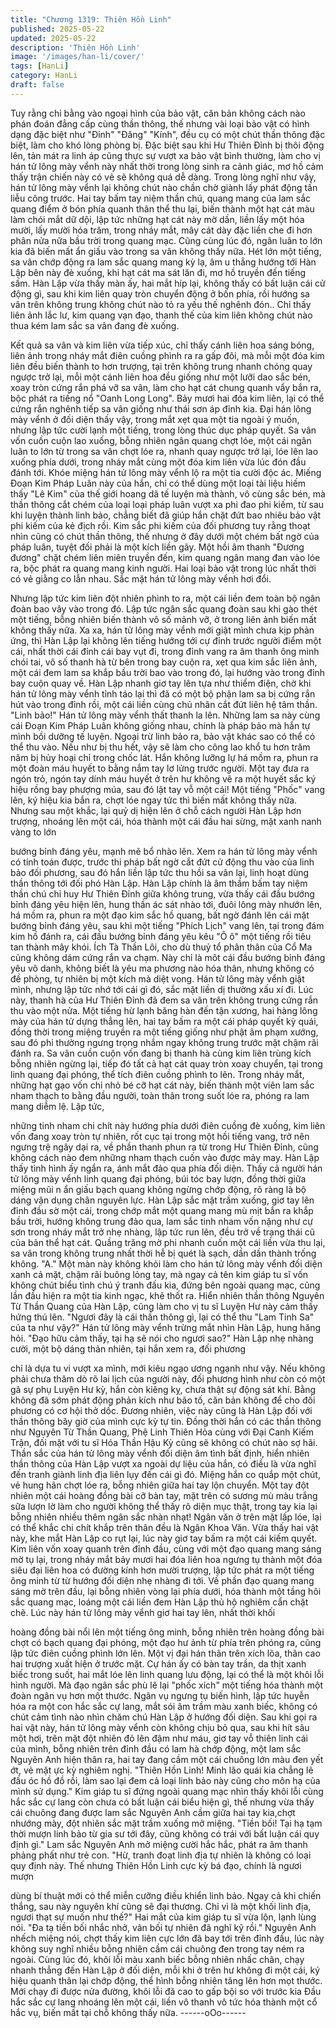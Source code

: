 ```yaml
---
title: "Chương 1319: Thiên Hồn Linh"
published: 2025-05-22
updated: 2025-05-22
description: 'Thiên Hồn Linh'
image: '/images/han-li/cover/'
tags: [HanLi]
category: HanLi
draft: false
---
```


Tuy rằng chỉ bằng vào ngoại hình của bảo vật, căn bản không
cách nào phán đoán đẳng cấp cùng thần thông, thế nhưng vài
loại bảo vật có hình dạng đặc biệt như "Đỉnh" "Đăng" "Kính", đều
cụ có một chút thần thông đặc biệt, làm cho khó lòng phòng bị.
Đặc biệt sau khi Hư Thiên Đỉnh bị thôi động lên, tản mát ra linh áp
cũng thực sự vượt xa bảo vật bình thường, làm cho vị hán tử lông
mày vểnh này nhất thời trong lòng sinh ra cảnh giác, mơ hồ cảm
thấy trận chiến này có vẻ sẽ không quá dễ dàng.
Trong lòng nghĩ như vậy, hán tử lông mày vểnh lại không chút
nào chần chờ giành lấy phát động tấn liễu công trước.
Hai tay bấm tay niệm thần chú, quang mang của lam sắc quang
điểm ở bón phía quanh thân thể thu lại, biến thành một hạt cát
màu làm chói mắt dữ dội, lập tức những hạt cát này mờ dần, liền
lấy một hóa mười, lấy mười hóa trăm, trong nháy mắt, mây cát
dày đặc liền che đi hơn phân nửa nữa bầu trời trong quang mạc.
Cũng cùng lúc đó, ngân luân to lớn kia đã biến mất ẩn giấu vào
trong sa vân không thấy nữa.
Hét lớn một tiếng, sa vân chớp động ra lam sắc quang mang kỳ
lạ, âm u thẳng hướng tới Hàn Lập bên này đè xuống, khi hạt cát
ma sát lăn đi, mơ hồ truyền đến tiếng sấm.
Hàn Lập vừa thấy màn ấy, hai mắt híp lại, không thấy có bất luận
cái cử động gì, sau khi kim liên quay tròn chuyển động ở bốn
phía, rồi hướng sa vân trên không trung không chút nào tỏ ra yếu
thế nghênh đón..
Chỉ thấy liên ảnh lắc lư, kim quang vạn đạo, thanh thế của kim
liên không chút nào thua kém lam sắc sa vân đang đè xuống.

Kết quả sa vân và kim liên vừa tiếp xúc, chỉ thấy cánh liên hoa
sáng bóng, liên ảnh trong nháy mắt điên cuồng phình ra ra gấp
đôi, mà mỗi một đóa kim liên đều biến thành to hơn trượng, tại
trên không trung nhanh chóng quay ngược trở lại, mỗi một cánh
liên hoa đều giống như một lưỡi dao sắc bén, xoay tròn cứng rắn
phá vỡ sa vân, làm cho hạt cát chung quanh vẩy bắn ra, bộc phát
ra tiếng nổ "Oanh Long Long".
Bảy mươi hai đóa kim liên, lại có thể cứng rắn nghênh tiếp sa vân
giống như thái sơn áp đỉnh kia.
Đại hán lông mày vểnh ở đối diện thấy vậy, trong mắt xẹt qua một
tia ngoài ý muốn, nhưng lập tức cười lạnh một tiếng, trong lòng
thúc dục pháp quyết.
Sa vân vốn cuồn cuộn lao xuống, bỗng nhiên ngân quang chợt
lóe, một cái ngân luân to lớn từ trong sa vân chợt lóe ra, nhanh
quay ngược trở lại, lóe lên lao xuống phía dưới, trong nháy mắt
cùng một đóa kim liên vừa lúc đón đầu đánh tới.
Khóe miệng hán tử lông mày vểnh lộ ra một tia cười độc ác.
Miếng Đoạn Kim Pháp Luân này của hắn, chỉ có thể dùng một loại
tài liệu hiếm thấy "Lê Kim" của thế giới hoang dã tế luyện mà
thành, vô cùng sắc bén, mà thần thông cắt chém của loại loại
pháp luân vượt xa phi đao phi kiếm, từ sau khi luyện thành linh
bảo, chẳng biết đã giúp hắn chặt đứt bao nhiêu bảo vật phi kiếm
của kẻ địch rồi.
Kim sắc phi kiếm của đối phương tuy rằng thoạt nhìn cũng có
chút thần thông, thế nhưng ở đây dưới một chém bất ngờ của
pháp luân, tuyệt đối phải là một kích liền gãy.
Một hồi âm thanh "Đương đương" chặt chém liên miên truyền
đến, kim quang ngân mang đan vào lóe ra, bộc phát ra quang
mang kinh người. Hai loại bảo vật trong lúc nhất thời có vẻ giằng
co lẫn nhau.
Sắc mặt hán tử lông mày vểnh hơi đổi.

Nhưng lập tức kim liên đột nhiên phình to ra, một cái liền đem
toàn bộ ngân đoàn bao vây vào trong đó.
Lập tức ngân sắc quang đoàn sau khi gào thét một tiếng, bỗng
nhiên biến thành vô số mảnh vỡ, ở trong liên ảnh biến mất không
thấy nữa.
Xa xa, hán tử lông mày vểnh mới giật mình chưa kịp phản ứng,
thì Hàn Lập lại không lên tiếng hướng tới cự đỉnh trước người
điểm một cái, nhất thời cái đỉnh cái bay vụt đi, trong đỉnh vang ra
âm thanh ông minh chói tai, vô số thanh hà từ bên trong bay cuộn
ra, xẹt qua kim sắc liên ảnh, một cái đem lam sa khắp bầu trời
bao vào trong đó, lại hướng vào trong đỉnh bay cuộn quay về.
Hàn Lập nhanh giơ tay lên tựa như thiểm điện, chờ khi hán tử
lông mày vểnh tỉnh táo lại thì đã có một bộ phận lam sa bị cứng
rắn hút vào trong đỉnh rồi, một cái liền cùng chủ nhân cắt đứt liên
hệ tâm thần.
"Linh bảo!" Hán tử lông mày vểnh thất thanh la lên.
Những lam sa này cùng cái Đoạn Kim Pháp Luân không giống
nhau, chính là pháp bảo mà hắn tự mình bồi dưỡng tế luyện.
Ngoại trừ linh bảo ra, bảo vật khác sao có thể có thể thu vào. Nếu
như bị thu hết, vậy sẽ làm cho công lao khổ tu hơn trăm năm bị
hủy hoại chỉ trong chốc lát.
Hắn không lưỡng lự há mồm ra, phun ra một đoàn máu huyết to
bằng nắm tay lơ lửng trước người.
Một tay đưa ra ngón trỏ, ngón tay dính máu huyết ở trên hư
không vẽ ra một huyết sắc ký hiệu rồng bay phượng múa, sau đó
lật tay vỗ một cái!
Một tiếng "Phốc" vang lên, ký hiệu kia bắn ra, chợt lóe ngay tức
thì biến mất không thấy nữa. Nhưng sau một khắc, lại quỷ dị hiện
lên ở chỗ cách người Hàn Lập hơn trượng, nhoáng lên một cái,
hóa thành một cái đầu hai sừng, mặt xanh nanh vàng to lớn

bướng bỉnh đáng yêu, mạnh mẽ bổ nhào lên.
Xem ra hán tử lông mày vểnh có tính toán được, trước thi pháp
bất ngờ cắt đứt cử động thu vào của linh bảo đối phương, sau đó
hắn liền lập tức thu hồi sa vân lại, linh hoạt dùng thần thông tới
đối phó Hàn Lập.
Hàn Lập chính là âm thầm bấm tay niệm thần chú chỉ huy Hư
Thiên Đỉnh giữa không trung, vừa thấy cái đầu bướng bỉnh đáng
yêu hiện lên, hung thần ác sát nhào tới, đuôi lông mày nhướn lên,
há mồm ra, phun ra một đạo kim sắc hồ quang, bất ngờ đánh lên
cái mặt bướng bỉnh đáng yêu, sau khi một tiếng "Phích Lịch" vang
lên, tại trong đám kim hồ đánh ra, cái đầu bướng bỉnh đáng yêu
kêu "Ô ô" một tiếng rồi tiêu tan thành mây khói.
Ích Tà Thần Lôi, cho dù thuỷ tổ phân thân của Cổ Ma cũng không
dám cứng rắn va chạm. Này chỉ là môt cái đầu bướng bỉnh đáng
yêu vô danh, không biết là yêu ma phương nào hóa thân, nhưng
không có đề phòng, tự nhiên bị một kích mà diệt vong.
Hán tử lông mày vểnh giật mình, nhưng lập tức nhớ tới cái gì đó,
sắc mặt liền dị thường xấu xí đi.
Lúc này, thanh hà của Hư Thiên Đỉnh đã đem sa vân trên không
trung cứng rắn thu vào một nửa.
Một tiếng hừ lạnh băng hàn đến tận xương, hai hàng lông mày
của hán tử dựng thẳng lên, hai tay bấm ra một cái pháp quyết kỳ
quái, đồng thời trong miệng truyền ra một tiếng giống như phật
âm phạm xướng, sau đó phi thường ngưng trọng nhắm ngay
không trung trước mặt chậm rãi đánh ra.
Sa vân cuồn cuộn vốn đang bị thanh hà cùng kim liên trùng kích
bỗng nhiên ngừng lại, tiếp đó tất cả hạt cát quay tròn xoay
chuyển, tại trong linh quang đại phóng, thể tích điên cuồng phình
to lên.
Trong nháy mắt, những hạt gạo vốn chỉ nhỏ bé cỡ hạt cát này,
biến thành một viên lam sắc nham thạch to bằng đầu người, toàn
thân trong suốt lóe ra, phóng ra lam mang diễm lệ. Lập tức,

những tinh nham chi chít này hướng phía dưới điên cuồng đè
xuống, kim liên vốn đang xoay tròn tự nhiên, rốt cục tại trong một
hồi tiếng vang, trở nên ngưng trệ ngây dại ra, về phần thanh phun
ra từ trong Hư Thiên Đỉnh, cũng không cách nào đem những
nham thạch cuốn vào được mảy may.
Hàn Lập thấy tình hình ấy ngẩn ra, ánh mắt đảo qua phía đối
diện.
Thấy cả người hán tử lông mày vểnh linh quang đại phóng, búi
tóc bay lượn, đồng thời giữa miệng mũi n ẩn giấu bạch quang
không ngừng chớp động, rõ ràng là bộ dáng vận dụng chân
nguyên lực.
Hàn Lập sắc mặt trầm xuống, giơ tay lên đỉnh đầu sờ một cái,
trong chớp mắt một quang mang mù mịt bắn ra khắp bầu trời,
hướng không trung đảo qua, lam sắc tinh nham vốn nặng như cự
sơn trong nháy mắt trở nhẹ nhàng, lập tức run lên, đều trở về
trạng thái cũ của bản thể hạt cát.
Quầng trăng mờ phi nhanh cuốn một cái liền vừa thu lại, sa vân
trong không trung nhất thời hễ bị quét là sạch, dần dần thành
trống không.
"A."
Một màn này không khỏi làm cho hán tử lông mày vểnh đối diện
xanh cả mặt, chậm rãi buông lỏng tay, mà ngay cả tên kim giáp tu
sĩ vốn không chút biểu tình chú ý tranh đấu kia, đứng bên ngoài
quang mạc, cũng lần đầu hiện ra một tia kinh ngạc, khẽ thốt ra.
Hiển nhiên thần thông Nguyên Từ Thần Quang của Hàn Lập,
cũng làm cho vị tu sĩ Luyện Hư này cảm thấy hứng thú lên.
"Ngươi đây là cái thần thông gì, lại có thể thu "Lam Tinh Sa" của
ta như vậy?" Hán tử lông mày vểnh trừng mắt nhìn Hàn Lập,
hung hăng hỏi.
"Đạo hữu cảm thấy, tại hạ sẽ nói cho ngươi sao?" Hàn Lập nhẹ
nhàng cười, một bộ dáng thản nhiên, tại hắn xem ra, đối phương

chỉ là dựa tu vi vượt xa mình, mới kiêu ngạo ương ngạnh như
vậy. Nếu không phải chưa thăm dò rõ lai lịch của người này, đối
phương hình như còn có một gã sự phụ Luyện Hư kỳ, hắn còn
kiêng kỵ, chưa thật sự động sát khí. Bằng không đã sớm phát
động phản kích như bão tố, căn bản không để cho đối phương có
cơ hội thở dốc.
Đương nhiên, việc này cũng là Hàn Lập đối với thần thông bây
giờ của mình cực kỳ tự tin.
Đồng thời hắn có các thần thông như Nguyên Từ Thần Quang,
Phệ Linh Thiên Hỏa cùng với Đại Canh Kiếm Trận, đối mặt với tu
sĩ Hóa Thần Hậu Kỳ cũng sẽ không có chút nào sợ hãi.
Thần sắc của hán tử lông mày vểnh đối diện âm tình bất định,
hiển nhiên thần thông của Hàn Lập vượt xa ngoài dự liệu của
hắn, có điều là vừa nghĩ đến tranh giành linh địa liên lụy đến cái
gì đó. Miệng hắn co quắp một chút, vẻ hung hãn chợt lóe ra, bỗng
nhiên giữa hai tay lộn chuyển.
Một tay đột nhiên một cái hoàng đồng bài cỡ bàn tay, mặt trên có
sương mù màu trắng sữa lượn lờ làm cho người không thể thấy
rõ diện mục thật, trong tay kia lại bỗng nhiên nhiều thêm ngân sắc
nhàn nhạt! Ngân văn ở trên mặt lấp lóe, lại có thể khắc chi chít
khắp trên thân đều là Ngân Khoa Văn.
Vừa thấy hai vật này, khe mắt Hàn Lập co rụt lại, lúc này giơ tay
bấm ra một cái kiếm quyết.
Kim liên vốn xoay quanh trên đỉnh đầu, cùng với một đạo quang
mang sáng mờ tụ lại, trong nháy mắt bảy mươi hai đóa liên hoa
ngưng tụ thành một đóa siêu đại liên hoa có đường kính hơn
mười trượng, lập tức phát ra một tiếng ông minh từ từ hướng đối
diện nhẹ nhàng đi tới.
Về phần đạo quang mang sáng mờ trên đầu, lại bỗng nhiên vòng
lại phía dưới, hóa thành một tầng hôi sắc quang mạc, loáng một
cái liền đem Hàn Lập thủ hộ nghiêm cẩn chặt chẽ.
Lúc này hán tử lông mày vểnh giơ hai tay lên, nhất thời khối

hoàng đồng bài nổi lên một tiếng ông minh, bỗng nhiên trên
hoàng đồng bài chợt có bạch quang đại phóng, một đạo hư ảnh
từ phía trên phóng ra, cũng lập tức điên cuồng phình lớn lên.
Một vị đại hán thân trên xích lõa, thân cao hai trượng xuất hiện ở
trước mặt.
Cự hán ấy có bàn tay trần, da thịt xanh biếc trong suốt, hai mắt
lóe lên linh quang lưu động, lại có thể là một khôi lỗi hình người.
Mà đạo ngân sắc phù lê lại "phốc xích" một tiếng hóa thành một
đoàn ngân vụ hơn một thước.
Ngân vụ ngưng tụ biến hình, lập tức huyễn hóa ra một con hắc
sắc cự lang, mắt sói âm trầm màu xanh biếc, không có chút cảm
tình nào nhìn chăm chú Hàn Lập ở hướng đối diện.
Sau khi gọi ra hai vật này, hán tử lông mày vểnh còn không chịu
bỏ qua, sau khi hít sâu một hơi, trên mặt đột nhiên đỏ lên đậm
như máu, giơ tay vỗ thiên linh cái của mình, bỗng nhiên trên đỉnh
đầu có lam hà chớp động, một lam sắc Nguyên Anh hiện thân ra,
hai tay đang cầm một cái chuông lớn màu đen yết ớt, vẻ mặt ực
kỳ nghiêm nghị.
"Thiên Hồn Linh! Minh lão quái kia chẳng lẽ đầu óc hồ đồ rồi, làm
sao lại đem cả loại linh bảo này cũng cho môn hạ của mình sử
dụng." Kim giáp tu sĩ đứng ngoài quang mạc nhìn thấy khôi lỗi
cùng hắc sắc cự lang còn chưa có bất luận cái biểu hiện gì, thế
nhưng vừa thấy cái chuông đang được lam sắc Nguyên Anh cầm
giữa hai tay kia,chợt nhướng mày, đột nhiên sắc mặt trầm xuống
mở miệng.
"Tiền bối! Tại hạ tạm thời mượn linh bảo từ gia sư tới đây, cũng
không có trái với bất luận cái quy định gì." Lam sắc Nguyên Anh
mở miệng cười hắc hắc, phát ra âm thanh phảng phất như trẻ
con.
"Hừ, tranh đoạt linh địa tự nhiên là không có loại quy định này.
Thế nhưng Thiên Hồn Linh cực kỳ bá đạo, chính là ngươi mượn

dùng bí thuật mới có thể miễn cưỡng điều khiển linh bảo. Ngay cả
khi chiến thắng, sau này nguyên khí cũng sẽ đại thương. Chỉ vì là
một khối linh địa, ngươi thạt sự muốn như thế?" Hai mắt của kim
giáp tu sĩ vừa lộn, lạnh lùng nói.
"Đa tạ tiền bối nhắc nhở, vãn bối tự nhiên đã nghĩ kỹ rồi." Nguyên
Anh nhếch miệng nói, chợt thấy kim liên cực lớn đã bay tới trên
đỉnh đầu, lúc này không suy nghĩ nhiều bỗng nhiên cầm cái
chuông đen trong tay ném ra ngoài.
Cùng lúc đó, khôi lỗi màu xanh biếc bỗng nhiên nhấc chân, chạy
nhanh thẳng đến Hàn Lập ở đối diện, mỗi khi ở trên hư không đi
một cái, ký hiệu quanh thân lại chớp động, thể hình bỗng nhiên
tăng lên hơn mọt thước.
Mới chạy đi được nửa đường, khôi lỗi đã cao to gấp bội so với
trước kia
Đầu hắc sắc cự lang nhoáng lên một cái, liền vô thanh vô tức hóa
thành một cổ hắc vụ, biến mất tại chỗ không thấy nữa.
------oOo------
